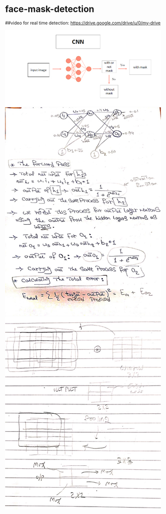 # face-mask-detection

##video for real time detection: https://drive.google.com/drive/u/0/my-drive

![](images/cnn.png)
![](images/nn.jpg)
![](images/conv&pooling.jpg)
